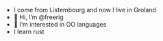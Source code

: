 - I come from Listembourg and now I live in Groland 
- 👋 Hi, I’m @freerig
- 👀 I’m interested in OO languages
- I learn rust
